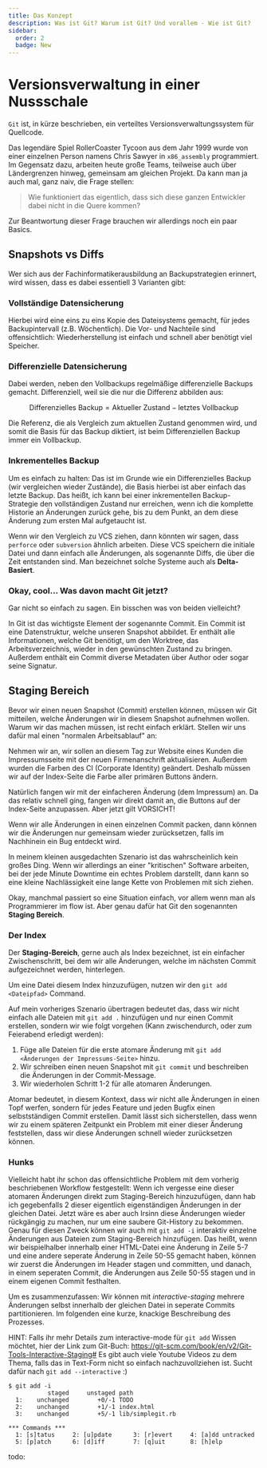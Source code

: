 ```yaml
---
title: Das Konzept
description: Was ist Git? Warum ist Git? Und vorallem - Wie ist Git?
sidebar:
  order: 2
  badge: New
---
```


# Versionsverwaltung in einer Nussschale

`Git` ist, in kürze beschrieben, ein verteiltes Versionsverwaltungssystem für Quellcode.

Das legendäre Spiel RollerCoaster Tycoon aus dem Jahr 1999 wurde von einer einzelnen Person namens Chris Sawyer in `x86_assembly` programmiert.
Im Gegensatz dazu, arbeiten heute große Teams, teilweise auch über Ländergrenzen hinweg, gemeinsam am gleichen Projekt. Da kann man ja auch mal, ganz naiv, die Frage stellen:

> Wie funktioniert das eigentlich, dass sich diese ganzen Entwickler dabei nicht in die Quere kommen?

Zur Beantwortung dieser Frage brauchen wir allerdings noch ein paar Basics.

## Snapshots vs Diffs

Wer sich aus der Fachinformatikerausbildung an Backupstrategien erinnert, wird wissen, dass es dabei essentiell 3 Varianten gibt:

### Vollständige Datensicherung

Hierbei wird eine eins zu eins Kopie des Dateisystems gemacht, für jedes Backupintervall (z.B. Wöchentlich). Die Vor- und Nachteile sind offensichtlich: Wiederherstellung ist einfach und schnell aber benötigt viel Speicher.

### Differenzielle Datensicherung

Dabei werden, neben den Vollbackups regelmäßige differenzielle Backups gemacht. Differenziell, weil sie die nur die Differenz abbilden aus: 

$$\text{{Differenzielles Backup}} = \text{{Aktueller Zustand}} - \text{{letztes Vollbackup}}$$

Die Referenz, die als Vergleich zum aktuellen Zustand genommen wird, und somit die Basis für das Backup diktiert, ist beim Differenziellen Backup immer ein Vollbackup.

### Inkrementelles Backup

Um es einfach zu halten: Das ist im Grunde wie ein Differenzielles Backup (wir vergleichen wieder Zustände), die Basis hierbei ist aber einfach das letzte Backup. Das heißt, ich kann bei einer inkrementellen Backup-Strategie den vollständigen Zustand nur erreichen, wenn ich die komplette Historie an Änderungen zurück gehe, bis zu dem Punkt, an dem diese Änderung zum ersten Mal aufgetaucht ist.

Wenn wir den Vergleich zu VCS ziehen, dann könnten wir sagen, dass `perforce` oder `subversion` ähnlich arbeiten. Diese VCS speichern die initiale Datei und dann einfach alle Änderungen, als sogenannte Diffs, die über die Zeit entstanden sind. Man bezeichnet solche Systeme auch als **Delta-Basiert**.

### Okay, cool... Was davon macht Git jetzt?

Gar nicht so einfach zu sagen. Ein bisschen was von beiden vielleicht? 

In Git ist das wichtigste Element der sogenannte Commit. Ein Commit ist eine Datenstruktur, welche unseren Snapshot abbildet. Er enthält alle Informationen, welche Git benötigt, um den Worktree, das Arbeitsverzeichnis, wieder in den gewünschten Zustand zu bringen. Außerdem enthält ein Commit diverse Metadaten über Author oder sogar seine Signatur.

## Staging Bereich

Bevor wir einen neuen Snapshot (Commit) erstellen können, müssen wir Git mitteilen, welche Änderungen wir in diesem Snapshot aufnehmen wollen. Warum wir das machen müssen, ist recht einfach erklärt.
Stellen wir uns dafür mal einen "normalen Arbeitsablauf" an:

Nehmen wir an, wir sollen an diesem Tag zur Website eines Kunden die Impressumsseite mit der neuen Firmenanschrift aktualisieren. Außerdem wurden die Farben des CI (Corporate Identity) geändert. Deshalb müssen wir auf der Index-Seite die Farbe aller primären Buttons ändern.

Natürlich fangen wir mit der einfacheren Änderung (dem Impressum) an. Da das relativ schnell ging, fangen wir direkt damit an, die Buttons auf der Index-Seite anzupassen. Aber jetzt gilt VORSICHT!

Wenn wir alle Änderungen in einen einzelnen Commit packen, dann können wir die Änderungen nur gemeinsam wieder zurücksetzen, falls im Nachhinein ein Bug entdeckt wird. 

In meinem kleinen ausgedachten Szenario ist das wahrscheinlich kein großes Ding. Wenn wir allerdings an einer "kritischen" Software arbeiten, bei der jede Minute Downtime ein echtes Problem darstellt, dann kann so eine kleine Nachlässigkeit eine lange Kette von Problemen mit sich ziehen.

Okay, manchmal passiert so eine Situation einfach, vor allem wenn man als Programmierer im flow ist. Aber genau dafür hat Git den sogenannten **Staging Bereich**.

### Der Index

Der **Staging-Bereich**, gerne auch als Index bezeichnet, ist ein einfacher Zwischenschritt, bei dem wir alle Änderungen, welche im nächsten Commit aufgezeichnet werden, hinterlegen.

Um eine Datei diesem Index hinzuzufügen, nutzen wir den `git add <Dateipfad>` Command.

Auf mein vorheriges Szenario übertragen bedeutet das, dass wir nicht einfach alle Dateien mit `git add .` hinzufügen und nur einen Commit erstellen, sondern wir wie folgt vorgehen (Kann zwischendurch, oder zum Feierabend erledigt werden):

1. Füge alle Dateien für die erste atomare Änderung mit `git add <Änderungen der Impressums-Seite>` hinzu.
2. Wir schreiben einen neuen Snapshot mit `git commit` und beschreiben die Änderungen in der Commit-Message.
3. Wir wiederholen Schritt 1-2 für alle atomaren Änderungen.

Atomar bedeutet, in diesem Kontext, dass wir nicht alle Änderungen in einen Topf werfen, sondern für jedes Feature und jeden Bugfix einen selbstständigen Commit erstellen.
Damit lässt sich sicherstellen, dass wenn wir zu einem späteren Zeitpunkt ein Problem mit einer dieser Änderung feststellen, dass wir diese Änderungen schnell wieder zurücksetzen können.

### Hunks

Vielleicht habt ihr schon das offensichtliche Problem mit dem vorherig beschriebenen Workflow festgestellt:
Wenn ich vergesse eine dieser atomaren Änderungen direkt zum Staging-Bereich hinzuzufügen, dann hab ich gegebenfalls 2 dieser eigentlich eigenständigen Änderungen in der gleichen Datei. Jetzt wäre es aber auch Irsinn diese Änderungen wieder rückgängig zu machen, nur um eine saubere Git-History zu bekommen. 
Genau für diesen Zweck können wir auch mit `git add -i` interaktiv einzelne Änderungen aus Dateien zum Staging-Bereich hinzufügen. Das heißt, wenn wir beispielhalber innerhalb einer HTML-Datei eine Änderung in Zeile 5-7 und eine andere seperate Änderung in Zeile 50-55 gemacht haben, können wir zuerst die Änderungen im Header stagen und committen, und danach, in einem seperaten Commit, die Änderungen aus Zeile 50-55 stagen und in einem eigenen Commit festhalten.

Um es zusammenzufassen:
Wir können mit *interactive-staging* mehrere Änderungen selbst innerhalb der gleichen Datei in seperate Commits partitionieren. Im folgenden eine kurze, knackige Beschreibung des Prozesses. 

HINT: 
Falls ihr mehr Details zum interactive-mode für `git add` Wissen möchtet, hier der Link zum Git-Buch: https://git-scm.com/book/en/v2/Git-Tools-Interactive-Staging#
Es gibt auch viele Youtube Videos zu dem Thema, falls das in Text-Form nicht so einfach nachzuvollziehen ist. Sucht dafür nach `git add --interactive` :)

```shell
$ git add -i
           staged     unstaged path
  1:    unchanged        +0/-1 TODO
  2:    unchanged        +1/-1 index.html
  3:    unchanged        +5/-1 lib/simplegit.rb

*** Commands ***
  1: [s]tatus     2: [u]pdate      3: [r]evert     4: [a]dd untracked
  5: [p]atch      6: [d]iff        7: [q]uit       8: [h]elp
```

todo: